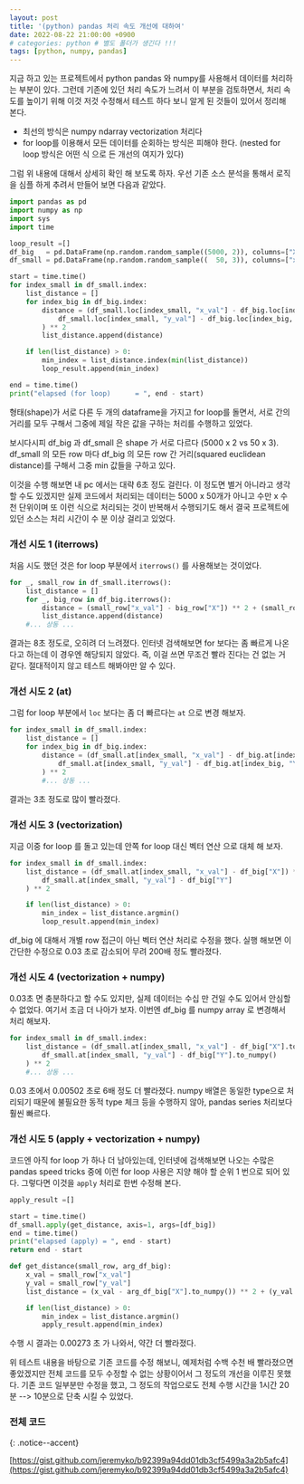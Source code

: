 ```yaml
---
layout: post
title: '(python) pandas 처리 속도 개선에 대하여'
date: 2022-08-22 21:00:00 +0900
# categories: python # 별도 폴더가 생긴다 !!!
tags: [python, numpy, pandas]
---
```


지금 하고 있는 프로젝트에서 python pandas 와 numpy를 사용해서 데이터를 처리하는 부분이 있다.
그런데 기존에 있던 처리 속도가 느려서 이 부분을 검토하면서,
처리 속도를 높이기 위해 이것 저것 수정해서 테스트 하다 보니 알게 된 것들이 있어서 정리해 본다.

-   <span style="color:{{site.span_h4_color}}">최선의 방식은 numpy ndarray vectorization 처리다</span>
-   <span style="color:{{site.span_h4_color}}">for loop를 이용해서 모든 데이터를 순회하는 방식은 피해야 한다.
    (nested for loop 방식은 어떤 식 으로 든 개선의 여지가 있다)</span>

그럼 위 내용에 대해서 상세히 확인 해 보도록 하자.
우선 기존 소스 분석을 통해서 로직을 심플 하게 추려서 만들어 보면 다음과 같았다.

```python
import pandas as pd
import numpy as np
import sys
import time

loop_result =[]
df_big   = pd.DataFrame(np.random.random_sample((5000, 2)), columns=["X", "Y"])
df_small = pd.DataFrame(np.random.random_sample((  50, 3)), columns=["x_val", "y_val", "dummy"])

start = time.time()
for index_small in df_small.index:
    list_distance = []
    for index_big in df_big.index:
        distance = (df_small.loc[index_small, "x_val"] - df_big.loc[index_big, "X"]) ** 2 + (
            df_small.loc[index_small, "y_val"] - df_big.loc[index_big, "Y"]
        ) ** 2
        list_distance.append(distance)

    if len(list_distance) > 0:
        min_index = list_distance.index(min(list_distance))
        loop_result.append(min_index)

end = time.time()
print("elapsed (for loop)      = ", end - start)
```

형태(shape)가 서로 다른 두 개의 dataframe을 가지고 for loop를 돌면서,
서로 간의 거리를 모두 구해서 그중에 제일 작은 값을 구하는 처리를 수행하고 있었다.

보시다시피 df_big 과 df_small 은 shape 가 서로 다르다 (5000 x 2 vs 50 x 3).
df_small 의 모든 row 마다 df_big 의 모든 row 간 거리(squared euclidean distance)를 구해서 그중 min 값들을 구하고 있다.

이것을 수행 해보면 내 pc 에서는 대략 6초 정도 걸린다.
이 정도면 별거 아니라고 생각 할 수도 있겠지만 실제 코드에서 처리되는 데이터는
5000 x 50개가 아니고 수만 x 수천 단위이며 또 이런 식으로 처리되는 것이
반복해서 수행되기도 해서 결국 프로젝트에 있던 소스는 처리 시간이
수 분 이상 걸리고 있었다.

<!-- ### 개선 시도 1 (iterrows) -->
<h3> <span style="color:{{site.span_h3_color}}"> 개선 시도 1 (iterrows) </span> </h3>

처음 시도 했던 것은 for loop 부분에서 `iterrows()` 를 사용해보는 것이었다.

```python
for _, small_row in df_small.iterrows():
    list_distance = []
    for _, big_row in df_big.iterrows():
        distance = (small_row["x_val"] - big_row["X"]) ** 2 + (small_row["y_val"] - big_row["Y"]) ** 2
        list_distance.append(distance)
    #... 상동 ...
```

결과는 8초 정도로, 오히려 더 느려졌다. 인터넷 검색해보면 for 보다는 좀 빠르게 나온다고
하는데 이 경우엔 해당되지 않았다.
즉, 이걸 쓰면 무조건 빨라 진다는 건 없는 거 같다.
절대적이지 않고 테스트 해봐야만 알 수 있다.

<!-- ### 개선 시도 2 (at) -->
<h3> <span style="color:{{site.span_h3_color}}"> 개선 시도 2 (at) </span> </h3>

그럼 for loop 부분에서 `loc` 보다는 좀 더 빠르다는 `at` 으로 변경 해보자.

```python
for index_small in df_small.index:
    list_distance = []
    for index_big in df_big.index:
        distance = (df_small.at[index_small, "x_val"] - df_big.at[index_big, "X"]) ** 2 + (
            df_small.at[index_small, "y_val"] - df_big.at[index_big, "Y"]
        ) ** 2
        #... 상동 ...
```

결과는 3초 정도로 많이 빨라졌다.

<!-- ### 개선 시도 3 (vectorization) -->
<h3> <span style="color:{{site.span_h3_color}}"> 개선 시도 3 (vectorization) </span> </h3>

지금 이중 for loop 를 돌고 있는데 안쪽 for loop 대신 벡터 연산 으로 대체 해 보자.

```python
for index_small in df_small.index:
    list_distance = (df_small.at[index_small, "x_val"] - df_big["X"]) ** 2 + (
        df_small.at[index_small, "y_val"] - df_big["Y"]
    ) ** 2

    if len(list_distance) > 0:
        min_index = list_distance.argmin()
        loop_result.append(min_index)
```

df_big 에 대해서 개별 row 접근이 아닌 벡터 연산 처리로 수정을 했다.
실행 해보면 이 간단한 수정으로 0.03 초로 감소되어 무려 200배 정도 빨라졌다.

<!-- ### 개선 시도 4 (vectorization + numpy) -->
<h3> <span style="color:{{site.span_h3_color}}"> 개선 시도 4 (vectorization + numpy) </span> </h3>

0.03초 면 충분하다고 할 수도 있지만, 실제 데이터는 수십 만 건일 수도 있어서 안심할 수 없었다.
여기서 조금 더 나아가 보자.
이번엔 df_big 를 numpy array 로 변경해서 처리 해보자.

```python
for index_small in df_small.index:
    list_distance = (df_small.at[index_small, "x_val"] - df_big["X"].to_numpy()) ** 2 + (
        df_small.at[index_small, "y_val"] - df_big["Y"].to_numpy()
    ) ** 2
    #... 상동 ...
```

0.03 초에서 0.00502 초로 6배 정도 더 빨라졌다.
numpy 배열은 동일한 type으로 처리되기 때문에 불필요한 동적 type 체크 등을
수행하지 않아, pandas series 처리보다 훨씬 빠르다.

<!-- ### 개선 시도 5 (apply + vectorization + numpy) -->
<h3> <span style="color:{{site.span_h3_color}}"> 개선 시도 5 (apply + vectorization + numpy) </span> </h3>

코드엔 아직 for loop 가 하나 더 남아있는데, 인터넷에 검색해보면 나오는
수많은 pandas speed tricks 중에 이런 for loop 사용은 지양 해야 할 순위 1 번으로 되어 있다.
그렇다면 이것을 `apply` 처리로 한번 수정해 본다.

```python
apply_result =[]

start = time.time()
df_small.apply(get_distance, axis=1, args=[df_big])
end = time.time()
print("elapsed (apply) = ", end - start)
return end - start

def get_distance(small_row, arg_df_big):
    x_val = small_row["x_val"]
    y_val = small_row["y_val"]
    list_distance = (x_val - arg_df_big["X"].to_numpy()) ** 2 + (y_val - arg_df_big["Y"].to_numpy()) ** 2

    if len(list_distance) > 0:
        min_index = list_distance.argmin()
        apply_result.append(min_index)
```

수행 시 결과는 0.00273 초 가 나와서, 약간 더 빨라졌다.

위 테스트 내용을 바탕으로 기존 코드를 수정 해보니,
예제처럼 수백 수천 배 빨라졌으면 좋았겠지만 전체 코드를 모두 수정할 수 없는 상황이어서
그 정도의 개선을 이루진 못했다. 기존 코드 일부분만 수정을 했고, 그 정도의 작업으로도
전체 수행 시간을 1시간 20분 --> 10분으로 단축 시킬 수 있었다.

<!-- ### 전체 코드 -->
<h3> <span style="color:{{site.span_h3_color}}"> 전체 코드 </span> </h3>
{: .notice--accent}

[https://gist.github.com/jeremyko/b92399a94dd01db3cf5499a3a2b5afc4](https://gist.github.com/jeremyko/b92399a94dd01db3cf5499a3a2b5afc4)
